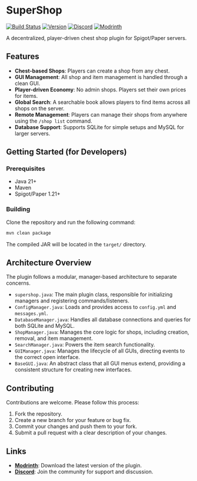 # SuperShop

[![Build Status](https://img.shields.io/badge/build-passing-brightgreen)](https://github.com/Nouridin/SuperShop/actions) [![Version](https://img.shields.io/badge/version-1.2.0-blue)](https://modrinth.com/plugin/super-shop) [![Discord](https://img.shields.io/discord/1403066205228503150?color=7289DA&label=Discord&logo=discord&logoColor=white)](https://discord.gg/s2pevNCbv4) [![Modrinth](https://img.shields.io/modrinth/dt/super-shop?color=00AF5C&label=Modrinth&logo=modrinth)](https://modrinth.com/plugin/super-shop)

A decentralized, player-driven chest shop plugin for Spigot/Paper servers.

## Features

*   **Chest-based Shops**: Players can create a shop from any chest.
*   **GUI Management**: All shop and item management is handled through a clean GUI.
*   **Player-driven Economy**: No admin shops. Players set their own prices for items.
*   **Global Search**: A searchable book allows players to find items across all shops on the server.
*   **Remote Management**: Players can manage their shops from anywhere using the `/shop list` command.
*   **Database Support**: Supports SQLite for simple setups and MySQL for larger servers.

## Getting Started (for Developers)

### Prerequisites

*   Java 21+
*   Maven
*   Spigot/Paper 1.21+

### Building

Clone the repository and run the following command:

```bash
mvn clean package
```

The compiled JAR will be located in the `target/` directory.

## Architecture Overview

The plugin follows a modular, manager-based architecture to separate concerns.

*   `supershop.java`: The main plugin class, responsible for initializing managers and registering commands/listeners.
*   `ConfigManager.java`: Loads and provides access to `config.yml` and `messages.yml`.
*   `DatabaseManager.java`: Handles all database connections and queries for both SQLite and MySQL.
*   `ShopManager.java`: Manages the core logic for shops, including creation, removal, and item management.
*   `SearchManager.java`: Powers the item search functionality.
*   `GUIManager.java`: Manages the lifecycle of all GUIs, directing events to the correct open interface.
*   `BaseGUI.java`: An abstract class that all GUI menus extend, providing a consistent structure for creating new interfaces.

## Contributing

Contributions are welcome. Please follow this process:

1.  Fork the repository.
2.  Create a new branch for your feature or bug fix.
3.  Commit your changes and push them to your fork.
4.  Submit a pull request with a clear description of your changes.

## Links

*   **[Modrinth](https://modrinth.com/plugin/super-shop)**: Download the latest version of the plugin.
*   **[Discord](https://discord.gg/s2pevNCbv4)**: Join the community for support and discussion.
